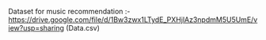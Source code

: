  Dataset for music recommendation :- https://drive.google.com/file/d/1Bw3zwx1LTydE_PXHjlAz3npdmM5U5UmE/view?usp=sharing (Data.csv)
 
